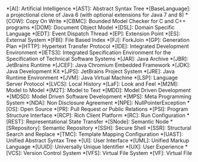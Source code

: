 *[AI]: Artificial Intelligence
*[AST]: Abstract Syntax Tree
*[BaseLanguage]: a projectional clone of Java 6 (with optional extensions for Java 7 and 8)
*[COW]: Copy On Write
*[CBMC]: Bounded Model Checker for C and C++ programs
*[DOM]: Document Object Model
*[DSL]: Domain Specific Language
*[EDT]: Event Dispatch Thread
*[EP]: Extension Point
*[ES]: External System
*[FBI]: File Based Index
*[FJ]: ForkJoin
*[GP]: Generation Plan
*[HTTP]: Hypertext Transfer Protocol
*[IDE]: Integrated Development Environment
*[IETS3]: Integrated Specification Environment for the Specification of Technical Software Systems
*[JAR]: Java Archive
*[JBR]: JetBrains Runtime
*[JCEF]: Java Chromium Embedded Framework
*[JDK]: Java Development Kit
*[JPS]: JetBrains Project System
*[JRE]: Java Runtime Environment
*[JVM]: Java Virtual Machine
*[LSP]: Language Server Protocol
*[LVCS]: Local History
*[LaF]: Look and Feel
*[M2M]: Model to Model
*[M2T]: Model to Text
*[MDD]: Model Driven Development
*[MDSD]: Model Driven Software Development
*[MPS]: Meta Programming System
*[NDA]: Non Disclosure Agreement
*[NPE]: NullPointerException
*[OS]: Open Source
*[PR]: Pull Request or Public Relations
*[PSI]: Program Structure Interface
*[RCP]: Rich Client Platform
*[RC]: Run Configuration
*[REST]: Representational State Transfer
*[SNode]: Semantic Node
*[SRepository]: Semantic Repository
*[SSH]: Secure Shell
*[SSR]: Structural Search and Replace
*[TMC]: Template Mapping Configuration
*[UAST]: Unified Abstract Syntax Tree
*[UI]: User Interface
*[UML]: Unified Markup Language
*[UUID]: Universally Unique Identifier
*[UX]: User Experience
*[VCS]: Version Control System
*[VFS]: Virtual File System
*[VF]: Virtual File